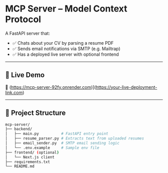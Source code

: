 # MCP Server – Model Context Protocol

A FastAPI server that:

- ✅ Chats about your CV by parsing a resume PDF
- ✅ Sends email notifications via SMTP (e.g. Mailtrap)
- ✅ Has a deployed live server with optional frontend

---

## 🚀 Live Demo

🔗 (https://mcp-server-92fy.onrender.com)](https://your-live-deployment-link.com)

---

## 📁 Project Structure

```bash
mcp-server/
├── backend/
│   ├── main.py          # FastAPI entry point
│   ├── resume_parser.py # Extracts text from uploaded resumes
│   ├── email_sender.py  # SMTP email sending logic
│   └── .env.example     # Sample env file
├── frontend/ (optional)
│   └── Next.js client
├── requirements.txt
└── README.md
```
